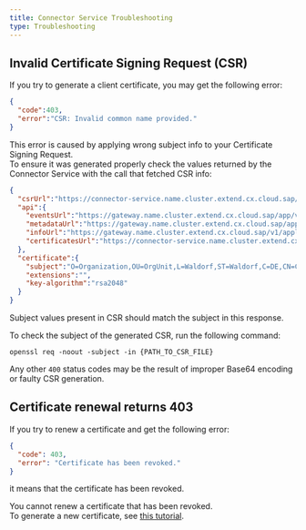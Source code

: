 ```yaml
---
title: Connector Service Troubleshooting
type: Troubleshooting
---
```


## Invalid Certificate Signing Request (CSR)

If you try to generate a client certificate, you may get the following error:
```json
{
  "code":403,
  "error":"CSR: Invalid common name provided."
}
```

This error is caused by applying wrong subject info to your Certificate Signing Request.  
To ensure it was generated properly check the values returned by the Connector Service with the call that fetched CSR info:
```json
{
  "csrUrl":"https://connector-service.name.cluster.extend.cx.cloud.sap/v1/applications/certificates?token=5o7ucwjz9vcpFlBsHJcwnnuL-rU8af1MsfQ6OlWTgauw7aB-xtSkXUn_ts0RtMMKhvlZVPridqmAPbf2mKC8YA==",
  "api":{
    "eventsUrl":"https://gateway.name.cluster.extend.cx.cloud.sap/app/v1/events",
    "metadataUrl":"https://gateway.name.cluster.extend.cx.cloud.sap/app/v1/metadata/services",
    "infoUrl":"https://gateway.name.cluster.extend.cx.cloud.sap/v1/applications/management/info",
    "certificatesUrl":"https://connector-service.name.cluster.extend.cx.cloud.sap/v1/applications/certificates"
  },
  "certificate":{
    "subject":"O=Organization,OU=OrgUnit,L=Waldorf,ST=Waldorf,C=DE,CN=CNAME",
    "extensions":"",
    "key-algorithm":"rsa2048"
  }
}
```

Subject values present in CSR should match the subject in this response.

To check the subject of the generated CSR, run the following command:
```
openssl req -noout -subject -in {PATH_TO_CSR_FILE}
```

Any other `400` status codes may be the result of improper Base64 encoding or faulty CSR generation.


## Certificate renewal returns 403

If you try to renew a certificate and get the following error:
```json
{
  "code": 403,
  "error": "Certificate has been revoked."
}
```
it means that the certificate has been revoked. 

You cannot renew a certificate that has been revoked.  
To generate a new certificate, see [this tutorial](#tutorials-get-the-client-certificate).